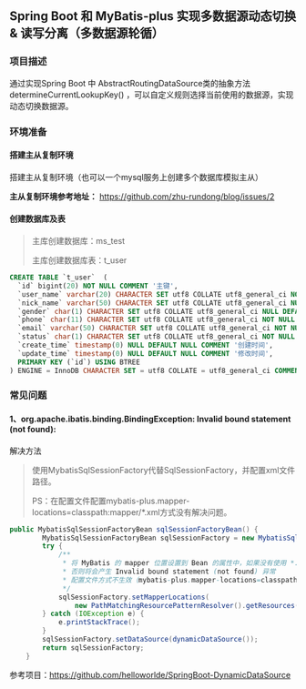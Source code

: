 ## Spring Boot 和 MyBatis-plus 实现多数据源动态切换 & 读写分离（多数据源轮循）

### 项目描述

通过实现Spring Boot 中 AbstractRoutingDataSource类的抽象方法 determineCurrentLookupKey() ，可以自定义规则选择当前使用的数据源，实现动态切换数据源。

### 环境准备

#### 搭建主从复制环境

搭建主从复制环境（也可以一个mysql服务上创建多个数据库模拟主从）

**主从复制环境参考地址：** https://github.com/zhu-rundong/blog/issues/2

#### 创建数据库及表

>主库创建数据库：ms_test
>
>主库创建数据库表：t_user

~~~sql
CREATE TABLE `t_user`  (
  `id` bigint(20) NOT NULL COMMENT '主键',
  `user_name` varchar(20) CHARACTER SET utf8 COLLATE utf8_general_ci NOT NULL COMMENT '用户名称（用于登录）',
  `nick_name` varchar(50) CHARACTER SET utf8 COLLATE utf8_general_ci NULL DEFAULT NULL COMMENT '昵称',
  `gender` char(1) CHARACTER SET utf8 COLLATE utf8_general_ci NULL DEFAULT NULL COMMENT '性别',
  `phone` char(11) CHARACTER SET utf8 COLLATE utf8_general_ci NOT NULL COMMENT '电话',
  `email` varchar(50) CHARACTER SET utf8 COLLATE utf8_general_ci NOT NULL COMMENT '邮箱',
  `status` char(1) CHARACTER SET utf8 COLLATE utf8_general_ci NOT NULL COMMENT '状态',
  `create_time` timestamp(0) NULL DEFAULT NULL COMMENT '创建时间',
  `update_time` timestamp(0) NULL DEFAULT NULL COMMENT '修改时间',
  PRIMARY KEY (`id`) USING BTREE
) ENGINE = InnoDB CHARACTER SET = utf8 COLLATE = utf8_general_ci COMMENT = '用户表' ROW_FORMAT = Dynamic;
~~~

### 常见问题

#### 1、org.apache.ibatis.binding.BindingException: Invalid bound statement (not found): 

解决方法

>使用MybatisSqlSessionFactory代替SqlSessionFactory，并配置xml文件路径。
>
>PS：在配置文件配置mybatis-plus.mapper-locations=classpath:mapper/*.xml方式没有解决问题。

~~~java
public MybatisSqlSessionFactoryBean sqlSessionFactoryBean() {
        MybatisSqlSessionFactoryBean sqlSessionFactory = new MybatisSqlSessionFactoryBean();
        try {
            /**
             * 将 MyBatis 的 mapper 位置设置到 Bean 的属性中，如果没有使用 *.xml 则可以不用该配置，
             * 否则将会产生 Invalid bound statement (not found) 异常
             * 配置文件方式不生效（mybatis-plus.mapper-locations=classpath:mapper/*.xml）
             */
            sqlSessionFactory.setMapperLocations(
                new PathMatchingResourcePatternResolver().getResources("classpath:mapper/*.xml"));
        } catch (IOException e) {
            e.printStackTrace();
        }
        sqlSessionFactory.setDataSource(dynamicDataSource());
        return sqlSessionFactory;
    }
~~~



参考项目：https://github.com/helloworlde/SpringBoot-DynamicDataSource



